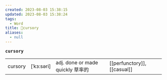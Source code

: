 ```yaml
---
created: 2023-08-03 15:38:15
updated: 2023-08-03 15:38:24
tags:
  - Word
title: 📖cursory
aliases:
  - null
---
```


<pre><strong>cursory</strong></pre>
|   |   |   |   |
|---|---|---|---|
|cursory|[ˈkɜ:səri]|adj. done or made quickly 草率的|[[perfunctory]], [[casual]]|